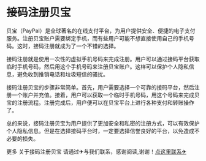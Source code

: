 # 接码注册贝宝

贝宝（PayPal）是全球著名的在线支付平台，为用户提供安全、便捷的电子支付服务。注册贝宝账户需要绑定手机，而有些用户可能不想直接使用自己的手机号码。这时，接码注册就成为了一个不错的选择。

接码注册就是使用一次性的虚拟手机号码来完成注册。用户可以通过接码平台获取临时手机号码，然后用这个手机号码来注册贝宝账户。这样可以保护个人隐私信息，避免收到推销电话和垃圾短信的骚扰。

接码注册贝宝的步骤非常简单。首先，用户需要选择一个可靠的接码平台，然后注册一个账户并充值。接着，用户可以获取一个临时手机号码，用这个号码来完成贝宝的注册流程。注册完成后，用户便可以在贝宝平台上进行各种支付和转账操作了。

总的来说，接码注册贝宝为用户提供了更加安全和私密的注册方式，可以有效保护个人隐私信息。但是在选择接码平台时，一定要选择信誉良好的平台，以免造成不必要的损失。

更多 关于接码注册贝宝 请通过✈与我们联系，感谢阅读,谢谢！[点这里联系✈](https://sms.k02.cc)
